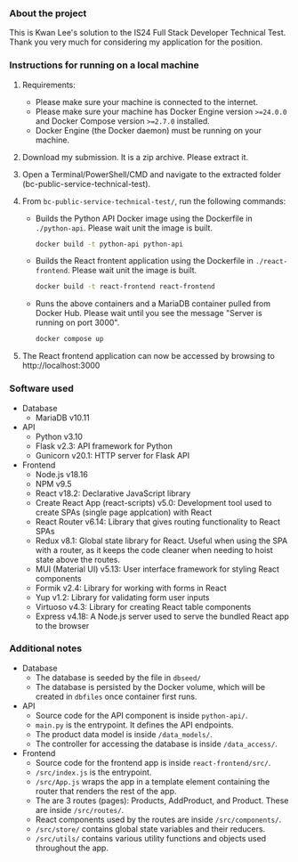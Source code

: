 ### About the project

This is Kwan Lee's solution to the IS24 Full Stack Developer Technical Test. Thank you very much for considering my application for the position.


### Instructions for running on a local machine

1. Requirements:
	* Please make sure your machine is connected to the internet.
	* Please make sure your machine has Docker Engine version `>=24.0.0` and Docker Compose version `>=2.7.0` installed.
	* Docker Engine (the Docker daemon) must be running on your machine.

2. Download my submission. It is a zip archive. Please extract it.

3. Open a Terminal/PowerShell/CMD and navigate to the extracted folder (bc-public-service-technical-test).

4. From `bc-public-service-technical-test/`, run the following commands:

	* Builds the Python API Docker image using the Dockerfile in `./python-api`. Please wait unit the image is built.
		```sh
		docker build -t python-api python-api
		```
		
	* Builds the React frontent application using the Dockerfile in `./react-frontend`. Please wait unit the image is built.
		```sh
		docker build -t react-frontend react-frontend
		```

	* Runs the above containers and a MariaDB container pulled from Docker Hub. Please wait until you see the message "Server is running on port 3000".
		```sh
		docker compose up
		```

5. The React frontend application can now be accessed by browsing to http://localhost:3000


### Software used

* Database
	* MariaDB v10.11
* API
	* Python v3.10
	* Flask v2.3: API framework for Python
	* Gunicorn v20.1: HTTP server for Flask API
* Frontend
	* Node.js v18.16
	* NPM v9.5
	* React v18.2: Declarative JavaScript library
	* Create React App (react-scripts) v5.0: Development tool used to create SPAs (single page applcation) with React
	* React Router v6.14: Library that gives routing functionality to React SPAs
	* Redux v8.1: Global state library for React. Useful when using the SPA with a router, as it keeps the code cleaner when needing to hoist state above the routes.
	* MUI (Material UI) v5.13: User interface framework for styling React components
	* Formik v2.4: Library for working with forms in React
	* Yup v1.2: Library for validating form user inputs
	* Virtuoso v4.3: Library for creating React table components
	* Express v4.18: A Node.js server used to serve the bundled React app to the browser


### Additional notes

* Database
	* The database is seeded by the file in `dbseed/`
	* The database is persisted by the Docker volume, which will be created in `dbfiles` once container first runs.
* API
	* Source code for the API component is inside `python-api/`.
	* `main.py` is the entrypoint. It defines the API endpoints.
	* The product data model is inside `/data_models/`.
	* The controller for accessing the database is inside `/data_access/`.
* Frontend
	* Source code for the frontend app is inside `react-frontend/src/`.
	* `/src/index.js` is the entrypoint.
	* `/src/App.js` wraps the app in a template element containing the router that renders the rest of the app.
	* The are 3 routes (pages): Products, AddProduct, and Product. These are inside `/src/routes/`.
	* React components used by the routes are inside `/src/components/`.
	* `/src/store/` contains global state variables and their reducers.
	* `/src/utils/` contains various utility functions and objects used throughout the app.
